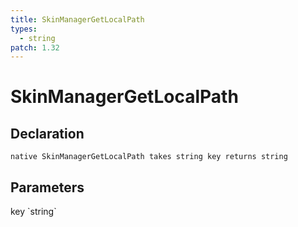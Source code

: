 ```yaml
---
title: SkinManagerGetLocalPath
types:
  - string
patch: 1.32
---
```


# SkinManagerGetLocalPath

## Declaration

```
native SkinManagerGetLocalPath takes string key returns string
```

## Parameters
<dl>
  <dt>key `string`</dt>
  <dd></dd>
</dl>
